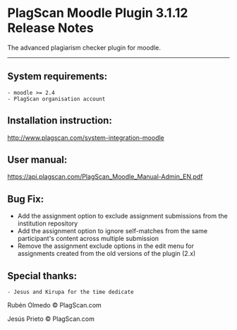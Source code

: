 # PlagScan Moodle Plugin 3.1.12 Release Notes

The advanced plagiarism checker plugin for moodle.

-------------

System requirements:
--------------------

    - moodle >= 2.4
    - PlagScan organisation account

Installation instruction:
-------------------------

http://www.plagscan.com/system-integration-moodle

User manual:
------------

https://api.plagscan.com/PlagScan_Moodle_Manual-Admin_EN.pdf

Bug Fix:
--------

- Add the assignment option to exclude assignment submissions from the institution repository
- Add the assignment option to ignore self-matches from the same participant's content across multiple submission 
- Remove the assignment exclude options in the edit menu for assignments created from the old versions of the plugin (2.x)


Special thanks:
---------------

    - Jesus and Kirupa for the time dedicate

Rubén Olmedo © PlagScan.com

Jesús Prieto © PlagScan.com
